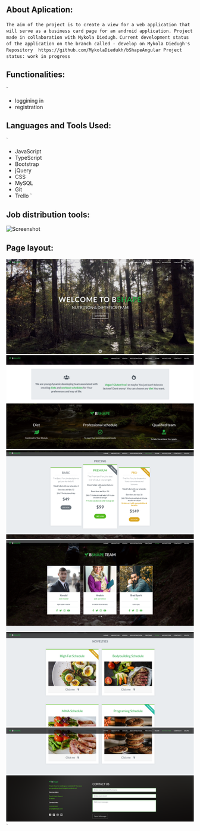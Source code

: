 ## About Aplication:
`
The aim of the project is to create a view for a web application that will serve as a business card page for an android application.
Project made in collaboration with Mykola Diedugh.
`
`
Current development status of the application on the branch called - develop on Mykola Diedugh's Repository 
https://github.com/MykolaDiedukh/bShapeAngular
Project status: work in progress
`

## Functionalities:

`
- loggining in
- registration
`
`

## Languages and Tools Used:
`
- JavaScript
- TypeScript
- Bootstrap
- jQuery
- CSS
- MySQL
- Git
- Trello
`


## Job distribution tools:

![Screenshot](linkDoTrello.png)
`
`

## Page layout:

![Screenshot](mainPage.png)
`
`
![Screenshot](midPage.png)
`
`
![Screenshot](mid2Page.png)
`
`
![Screenshot](mid3Page.png)
`
`
![Screenshot](mid4Page.png)
`
`
![Screenshot](mid5Page.png)
`
````
